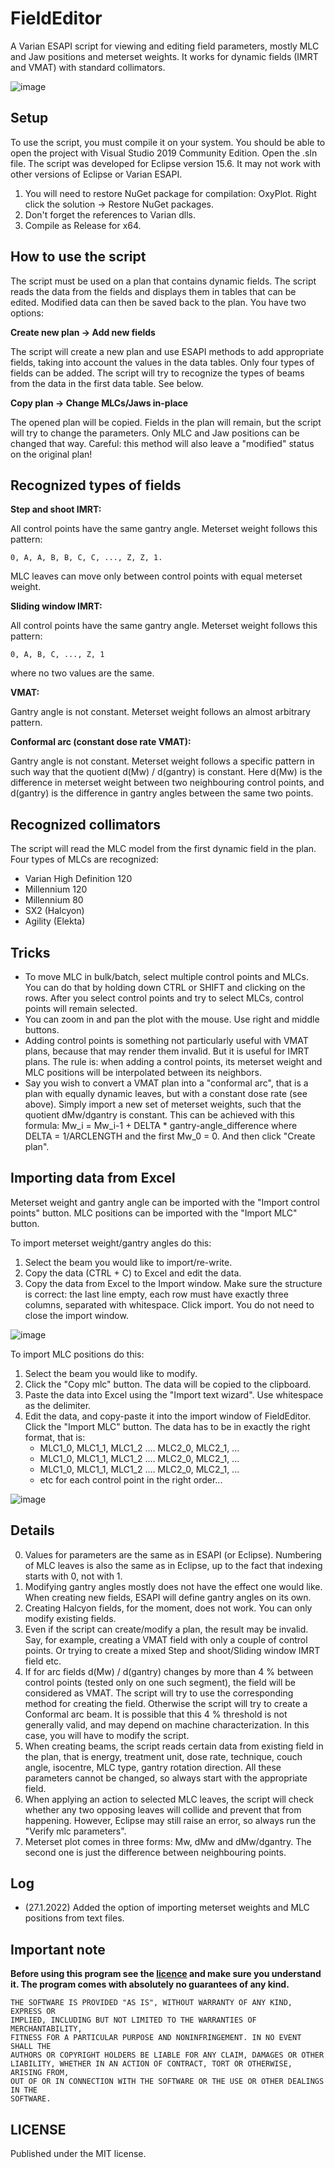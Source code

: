 # FieldEditor
A Varian ESAPI script for viewing and editing field parameters, mostly MLC and Jaw positions and meterset weights. It works for dynamic fields (IMRT and VMAT) with standard collimators.

![image](image1.png)

## Setup

To use the script, you must compile it on your system. You should be able to open the project with Visual Studio 2019 Community Edition. Open the .sln file. 
The script was developed for Eclipse version 15.6. It may not work with other versions of Eclipse or Varian ESAPI.

1. You will need to restore NuGet package for compilation: OxyPlot. Right click the solution -> Restore NuGet packages.
2. Don't forget the references to Varian dlls.
3. Compile as Release for x64.

## How to use the script

The script must be used on a plan that contains dynamic fields. 
The script reads the data from the fields and displays them in tables that can be edited. Modified data can then be saved back to the plan. 
You have two options:

**Create new plan -> Add new fields**

The script will create a new plan and use ESAPI methods to add appropriate fields, taking into account the values in the data tables. Only four types of  fields can be added. The script will try to recognize the types of beams from the data in the first data table. See below.

**Copy plan -> Change MLCs/Jaws in-place**

The opened plan will be copied. Fields in the plan will remain, but the script will try to  change the parameters. Only MLC and Jaw positions can be changed that way. Careful: this method will also leave a "modified" status on the original plan!

## Recognized types of fields


**Step and shoot IMRT:**

All control points have the same gantry angle. Meterset weight follows this pattern:
~~~
0, A, A, B, B, C, C, ..., Z, Z, 1.
~~~

MLC leaves can move only between control points with equal meterset weight.

**Sliding window IMRT:**

All control points have the same gantry angle. Meterset weight follows this pattern:
~~~
0, A, B, C, ..., Z, 1
~~~
where no two values are the same.

**VMAT:**

Gantry angle is not constant. Meterset weight follows an almost arbitrary pattern.

**Conformal arc (constant dose rate VMAT):**

Gantry angle is not constant. Meterset weight follows a specific pattern in such way that the quotient d(Mw) / d(gantry) is constant. Here d(Mw) is the difference in meterset weight between two neighbouring control points, and d(gantry) is the difference in gantry angles between the same two points.


## Recognized collimators

The script will read the MLC model from the first dynamic field in the plan. Four types of MLCs are recognized:

- Varian High Definition 120
- Millennium 120
- Millennium 80
- SX2 (Halcyon)
- Agility (Elekta)
 
## Tricks

- To move MLC in bulk/batch, select multiple control points and MLCs. You can do that by holding down CTRL or SHIFT and clicking on the rows. After you select control points and try to select MLCs, control points will remain selected.
- You can zoom in and pan the plot with the mouse. Use right and middle buttons.
- Adding control points is something not particularly useful with VMAT plans, because that may render them invalid. But it is useful for IMRT plans. The rule is: when adding a control points, its meterset weight and MLC positions will be interpolated between its neighbors.
- Say you wish to convert a VMAT plan into a "conformal arc", that is a plan with equally dynamic leaves, but with a constant dose rate (see above). Simply import a new set of meterset weights, such that the quotient dMw/dgantry is constant. This can be achieved with this formula: Mw_i = Mw_i-1 + DELTA * gantry-angle_difference where DELTA = 1/ARCLENGTH and the first Mw_0 = 0. And then click "Create plan".

## Importing data from Excel

Meterset weight and gantry angle can be imported with the "Import control points" button. MLC positions can be imported with the "Import MLC" button.

To import meterset weight/gantry angles do this:

1. Select the beam you would like to import/re-write. 
2. Copy the data (CTRL + C) to Excel and edit the data.
3. Copy the data from Excel to the Import window. Make sure the structure is correct: the last line empty, each row must have exactly three columns, separated with whitespace. Click import. You do not need to close the import window.
 
![image](image2.png)
 
To import MLC positions do this:

1. Select the beam you would like to modify.
2. Click the "Copy mlc" button. The data will be copied to the clipboard.
3. Paste the data into Excel using the "Import text wizard". Use whitespace as the delimiter.
4. Edit the data, and copy-paste it into the import window of FieldEditor. Click the "Import MLC" button.  The data has to be in exactly the right format, that is:
	- MLC1_0, MLC1_1, MLC1_2 .... MLC2_0, MLC2_1, ...
	- MLC1_0, MLC1_1, MLC1_2 .... MLC2_0, MLC2_1, ...
	- MLC1_0, MLC1_1, MLC1_2 .... MLC2_0, MLC2_1, ...
	- etc for each control point in the right order...

![image](image3.png)

## Details
0. Values for parameters are the same as in ESAPI (or Eclipse). Numbering of MLC leaves is also the same as in Eclipse, up to the fact that indexing starts with 0, not with 1.
1. Modifying gantry angles mostly does not have the effect one would like. When creating new fields, ESAPI will define gantry angles on its own.
2. Creating Halcyon fields, for the moment, does not work. You can only modify existing fields.
3. Even if the script can create/modify a plan, the result may be invalid. Say, for example, creating a VMAT field with only a couple of control points. Or trying to create a mixed Step and shoot/Sliding window  IMRT field etc.
4. If for arc fields d(Mw) / d(gantry) changes by more than 4 % between control points (tested only on one such segment), the field will be considered as VMAT. The script will try to use the corresponding method for creating the field. Otherwise the script will try to create a Conformal arc beam. It is possible that this 4 % threshold is not generally valid, and may depend on machine characterization. In this case, you will have to modify the script.
5. When creating beams, the script reads certain data from existing field in the plan, that is energy, treatment unit, dose rate, technique, couch angle, isocentre, MLC type, gantry rotation direction. All these parameters cannot be changed, so always start with the appropriate field.
6. When applying an action to selected MLC leaves, the script will check whether any two opposing leaves will collide and prevent that from happening. However, Eclipse may still raise an error, so always run the "Verify mlc parameters".
7. Meterset plot comes in three forms: Mw, dMw and dMw/dgantry. The second one is just the difference between neighbouring points.
  

## Log

- (27.1.2022) Added the option of importing meterset weights and MLC positions from text files.


## Important note

**Before using this program see the [licence](https://github.com/brjdenis/VarianESAPI-FieldEditor/blob/master/LICENSE) and make sure you understand it. The program comes with absolutely no guarantees of any kind.**

```
THE SOFTWARE IS PROVIDED "AS IS", WITHOUT WARRANTY OF ANY KIND, EXPRESS OR
IMPLIED, INCLUDING BUT NOT LIMITED TO THE WARRANTIES OF MERCHANTABILITY,
FITNESS FOR A PARTICULAR PURPOSE AND NONINFRINGEMENT. IN NO EVENT SHALL THE
AUTHORS OR COPYRIGHT HOLDERS BE LIABLE FOR ANY CLAIM, DAMAGES OR OTHER
LIABILITY, WHETHER IN AN ACTION OF CONTRACT, TORT OR OTHERWISE, ARISING FROM,
OUT OF OR IN CONNECTION WITH THE SOFTWARE OR THE USE OR OTHER DEALINGS IN THE
SOFTWARE.
```


## LICENSE

Published under the MIT license. 